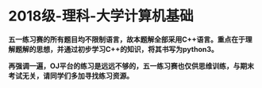 # 2018级-理科-大学计算机基础

**五一练习赛的所有题目均不限制语言，故本题解全部采用C++语言。重点在于理解题解的思想，并通过初步学习C++的知识，将其书写为python3。**

**再强调一遍，OJ平台的练习是远远不够的，五一练习赛也仅供思维训练，与期末考试无关，请同学们多加寻找练习资源。**
